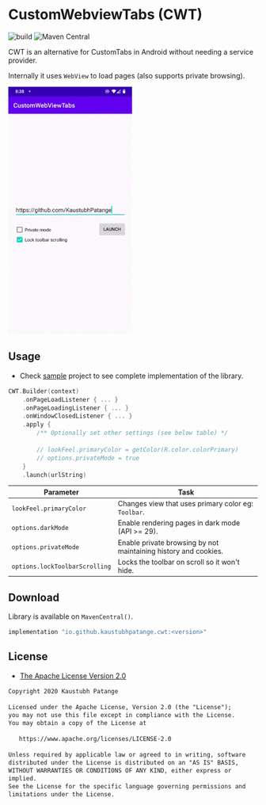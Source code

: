 # CustomWebviewTabs (CWT)

![build](https://github.com/KaustubhPatange/CustomWebviewTabs/workflows/build/badge.svg)
![Maven Central](https://img.shields.io/maven-central/v/io.github.kaustubhpatange/cwt)

CWT is an alternative for CustomTabs in Android without needing a service provider.

Internally it uses `WebView` to load pages (also supports private browsing).

<img height="500px" width="250px" src="art/demo.gif" />

## Usage

- Check [sample](/sample) project to see complete implementation of the library.

```kotlin
CWT.Builder(context)
    .onPageLoadListener { ... }
    .onPageLoadingListener { ... }
    .onWindowClosedListener { ... }
    .apply {
        /** Optionally set other settings (see below table) */

        // lookFeel.primaryColor = getColor(R.color.colorPrimary)
        // options.privateMode = true
    }
    .launch(urlString)
```

| Parameter                      | Task                                                            |
| ------------------------------ | --------------------------------------------------------------- |
| `lookFeel.primaryColor`        | Changes view that uses primary color eg: `Toolbar`.             |
| `options.darkMode`             | Enable rendering pages in dark mode (API >= 29).                |
| `options.privateMode`          | Enable private browsing by not maintaining history and cookies. |
| `options.lockToolbarScrolling` | Locks the toolbar on scroll so it won't hide.                   |

## Download

Library is available on `MavenCentral()`.

```kotlin
implementation "io.github.kaustubhpatange.cwt:<version>"
```

## License

- [The Apache License Version 2.0](https://www.apache.org/licenses/LICENSE-2.0.txt)

```
Copyright 2020 Kaustubh Patange

Licensed under the Apache License, Version 2.0 (the "License");
you may not use this file except in compliance with the License.
You may obtain a copy of the License at

   https://www.apache.org/licenses/LICENSE-2.0

Unless required by applicable law or agreed to in writing, software
distributed under the License is distributed on an "AS IS" BASIS,
WITHOUT WARRANTIES OR CONDITIONS OF ANY KIND, either express or implied.
See the License for the specific language governing permissions and
limitations under the License.
```
